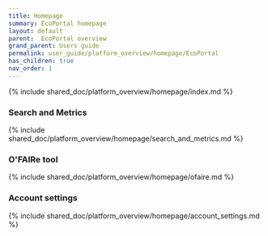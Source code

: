 ```yaml
---
title: Homepage
summary: EcoPortal homepage
layout: default
parent:  EcoPortal overview
grand_parent: Users guide
permalink: user_guide/platform_overview/homepage/EcoPortal
has_children: true
nav_order: 1
---
```




{% include shared_doc/platform_overview/homepage/index.md  %}

### Search and Metrics
{% include shared_doc/platform_overview/homepage/search_and_metrics.md  %}

### O'FAIRe tool
{% include shared_doc/platform_overview/homepage/ofaire.md  %}

### Account settings
{% include shared_doc/platform_overview/homepage/account_settings.md  %}

